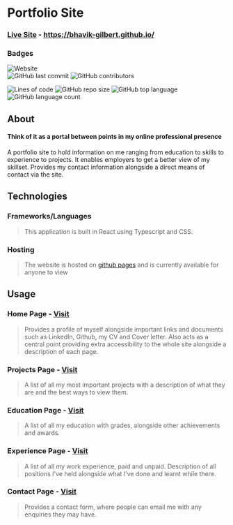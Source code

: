 # Portfolio Site

### [Live Site](https://bhavik-gilbert.github.io/) - https://bhavik-gilbert.github.io/
  
### Badges
![Website](https://img.shields.io/website?down_color=red&down_message=offline&up_color=blue&up_message=online&url=https%3A%2F%2Fbhavik-gilbert.github.io%2Findex.html)  
![GitHub last commit](https://img.shields.io/github/last-commit/Bhavik-Gilbert/Bhavik-Gilbert.github.io)
![GitHub contributors](https://img.shields.io/github/contributors/Bhavik-Gilbert/Bhavik-Gilbert.github.io)

![Lines of code](https://img.shields.io/tokei/lines/github/Bhavik-Gilbert/Bhavik-Gilbert.github.io)
![GitHub repo size](https://img.shields.io/github/repo-size/Bhavik-Gilbert/Bhavik-Gilbert.github.io)
![GitHub top language](https://img.shields.io/github/languages/top/Bhavik-Gilbert/Bhavik-Gilbert.github.io)
![GitHub language count](https://img.shields.io/github/languages/count/Bhavik-Gilbert/Bhavik-Gilbert.github.io)


## About
#### Think of it as a portal between points in my online professional presence  
A portfolio site to hold information on me ranging from education to skills to experience to projects. It enables employers to get a better view of my skillset. Provides my contact information alongside a direct means of contact via the site.
    
## Technologies
### Frameworks/Languages
>This application is built in React using Typescript and CSS.  

### Hosting
>The website is hosted on [github pages](https://bhavik-gilbert.github.io/) and is currently available for anyone to view
  
  
## Usage
### Home Page - [Visit](https://bhavik-gilbert.github.io/)
> Provides a profile of myself alongside important links and documents such as LinkedIn, Github, my CV and Cover letter.
Also acts as a central point providing extra accessibility to the whole site alongside a description of each page.
### Projects Page - [Visit](https://bhavik-gilbert.github.io/Projects)
>A list of all my most important projects with a description of what they are and the best ways to view them.
### Education Page - [Visit](https://bhavik-gilbert.github.io/Education)
>A list of all my education with grades, alongside other achievements and awards.
### Experience Page - [Visit](https://bhavik-gilbert.github.io/Experience)
>A list of all my work experience, paid and unpaid. Description of all positions I've held alongside what I've done and learnt while there.
### Contact Page - [Visit](https://bhavik-gilbert.github.io/Contact)
> Provides a contact form, where people can email me with any enquiries they may have.  
